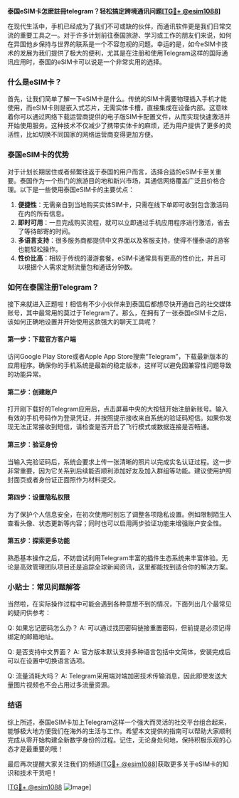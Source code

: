**泰国eSIM卡怎麽註冊telegram？轻松搞定跨境通讯问题[[TG💪+ @esim1088](https://t.me/s/esim1088)]**

在现代生活中，手机已经成为了我们不可或缺的伙伴，而通讯软件更是我们日常交流的重要工具之一。对于许多计划前往泰国旅游、学习或工作的朋友们来说，如何在异国他乡保持与世界的联系是一个不容忽视的问题。幸运的是，如今eSIM卡技术的发展为我们提供了极大的便利，尤其是在注册和使用Telegram这样的国际通讯应用时，泰国的eSIM卡可以说是一个非常实用的选择。

### 什么是eSIM卡？

首先，让我们简单了解一下eSIM卡是什么。传统的SIM卡需要物理插入手机才能使用，而eSIM卡则是嵌入式芯片，无需实体卡槽，直接集成在设备内部。这意味着你可以通过网络下载运营商提供的电子版SIM卡配置文件，从而实现快速激活并开始使用服务。这种技术不仅减少了携带实体卡的麻烦，还为用户提供了更多的灵活性，比如切换不同国家的网络运营商变得更加方便。

### 泰国eSIM卡的优势

对于计划长期居住或者频繁往返于泰国的用户而言，选择合适的eSIM卡至关重要。泰国作为一个热门的旅游目的地和新兴市场，其通信网络覆盖广泛且价格合理。以下是一些使用泰国eSIM卡的主要优点：

1. **便捷性**：无需亲自到当地购买实体SIM卡，只需在线下单即可收到包含激活码在内的所有信息。
2. **即时可用**：一旦完成购买流程，就可以立即通过手机应用程序进行激活，省去了等待邮寄的时间。
3. **多语言支持**：很多服务商都提供中文界面以及客服支持，使得不懂泰语的游客也能轻松操作。
4. **性价比高**：相较于传统的漫游套餐，eSIM卡通常具有更高的性价比，并且可以根据个人需求定制流量包和通话分钟数。

### 如何在泰国注册Telegram？

接下来就进入正题啦！相信有不少小伙伴来到泰国后都想尽快开通自己的社交媒体账号，其中最常用的莫过于Telegram了。那么，在拥有了一张泰国eSIM卡之后，该如何正确地设置并开始使用这款强大的聊天工具呢？

#### 第一步：下载官方客户端
访问Google Play Store或者Apple App Store搜索“Telegram”，下载最新版本的应用程序。确保你的手机系统是最新的稳定版本，这样可以避免因兼容性问题导致的功能异常。

#### 第二步：创建账户
打开刚下载好的Telegram应用后，点击屏幕中央的大按钮开始注册新账号。输入有效的手机号码作为登录凭证，并按照提示接收来自系统的验证码短信。如果你发现无法正常接收到短信，请检查是否开启了飞行模式或数据连接是否畅通。

#### 第三步：验证身份
当输入完验证码后，系统会要求上传一张清晰的照片以完成实名认证过程。这一步非常重要，因为它关系到后续能否顺利添加好友及加入群组等功能。建议使用护照封面页或者身份证正面照作为材料提交。

#### 第四步：设置隐私权限
为了保护个人信息安全，在初次使用时别忘了调整各项隐私设置。例如限制陌生人查看头像、状态更新等内容；同时也可以启用两步验证功能来增强账户安全性。

#### 第五步：探索更多功能
熟悉基本操作之后，不妨尝试利用Telegram丰富的插件生态系统来丰富体验。无论是高效管理团队项目还是追踪全球新闻资讯，这里都能找到适合你的解决方案。

### 小贴士：常见问题解答

当然啦，在实际操作过程中可能会遇到各种意想不到的情况，下面列出几个最常见的疑问供参考：

Q: 如果忘记密码怎么办？
A: 可以通过找回密码链接重置密码，但前提是必须记得绑定的邮箱地址。

Q: 是否支持中文界面？
A: 官方版本默认支持多种语言包括中文简体，安装完成后可以在设置中切换语言选项。

Q: 流量消耗大吗？
A: Telegram采用端对端加密技术传输消息，因此即使发送大量图片视频也不会占用过多流量资源。

### 结语

综上所述，泰国eSIM卡加上Telegram这样一个强大而灵活的社交平台组合起来，能够极大地方便我们在海外的生活与工作。希望本文提供的指南可以帮助大家顺利完成从零开始构建全新数字身份的过程。记住，无论身处何地，保持积极乐观的心态才是最重要的哦！

最后再次提醒大家关注我们的频道[[TG💪+ @esim1088](https://t.me/s/esim1088)]获取更多关于eSIM卡的知识和技术干货吧！
 
[[TG💪+ @esim1088](https://t.me/s/esim1088) ![Image](https://i.postimg.cc/4NQfJmqS/Snipaste-2025-05-13-00-14-12.png)]